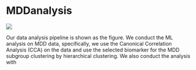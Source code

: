 # MDDanalysis

![](https://github.com/xtrigold/MDDanalysis/blob/main/images/pipeline.png)


Our data analysis pipeline is shown as the figure. We conduct the ML analysis on MDD data, specifically, we use the Canonical Correlation Analysis (CCA) on the data and use the selected biomarker for the MDD subgroup clustering by hierarchical clustering. We also conduct the analysis with 
